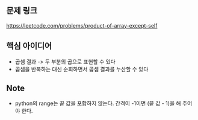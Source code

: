 ## 문제 링크
https://leetcode.com/problems/product-of-array-except-self

## 핵심 아이디어
- 곱셈 결과 -> 두 부분의 곱으로 표현할 수 있다
- 곱셈을 반복하는 대신 순회하면서 곱셈 결과를 누산할 수 있다

## Note
- python의 range는 끝 값을 포함하지 않는다. 간격이 -1이면 (끝 값 - 1)을 해 주어야 한다.